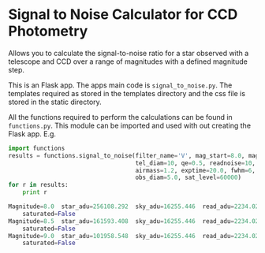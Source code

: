 # Signal to Noise Calculator for CCD Photometry
Allows you to calculate the signal-to-noise ratio for a star observed with a telescope and CCD over a range of
magnitudes with a defined magnitude step.

This is an Flask app. The apps main code is `signal_to_noise.py`. The templates required as stored in the templates
directory and the css file is stored in the static directory.

All the functions required to perform the calculations can be found in `functions.py`. This module can be imported
and used with out creating the Flask app. E.g.

```python
import functions
results = functions.signal_to_noise(filter_name='V', mag_start=8.0, mag_end=9.0, dmag=0.5,
                                    tel_diam=10, qe=0.5, readnoise=10, pixsize=3, skymag=17,
                                    airmass=1.2, exptime=20.0, fwhm=6, aper_rad=8, gain=1.0,
                                    obs_diam=5.0, sat_level=60000)
for r in results:
    print r

Magnitude=8.0  star_adu=256108.292  sky_adu=16255.446  read_adu=2234.021  signal_to_noise=488.737
    saturated=False
Magnitude=8.5  star_adu=161593.408  sky_adu=16255.446  read_adu=2234.021  signal_to_noise=380.792
    saturated=False
Magnitude=9.0  star_adu=101958.548  sky_adu=16255.446  read_adu=2234.021  signal_to_noise=293.781
    saturated=False
```
